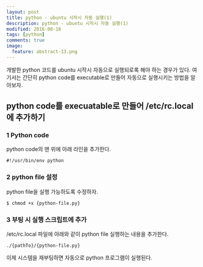 ```yaml
---
layout: post
title: python - ubuntu 시작시 자동 실행(1) 
description: python - ubuntu 시작시 자동 실행(1) 
modified: 2016-08-18
tags: [python]
comments: true
image:
  feature: abstract-13.png
---
```

개발한 python 코드를 ubuntu 시작시 자동으로 실행되로록 해야 하는 경우가 있다. 
여기서는 간단히 python code를 executable로 만들어 자동으로 실행시키는 방법을 알아보자. 

## python code를 execuatable로 만들어 /etc/rc.local에 추가하기 

### 1 Python code

python code의 맨 위에 아래 라인을 추가한다. 

```
#!/usr/bin/env python
```

### 2 python file 설정 

python file을 실행 가능하도록 수정하자. 

```
$ chmod +x {python-file.py} 
```

### 3 부팅 시 실행 스크립트에 추가

/etc/rc.local 파일에 아래와 같이 python file 실행하는 내용을 추가한다. 

```
./{pathTo}/{python-file.py}
```

이제 시스템을 재부팅하면 자동으로 python 프로그램이 실행된다. 
